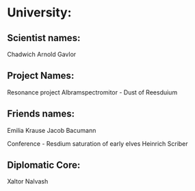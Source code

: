 # University:

## Scientist names:
Chadwich
Arnold
Gavlor

## Project Names:
Resonance project
Albramspectromitor - Dust of Reesduium 

## Friends names:
Emilia Krause
Jacob Bacumann

Conference - Resdium saturation of early elves 
Heinrich Scriber

## Diplomatic Core:
Xaltor Nalvash


